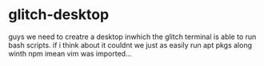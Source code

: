 # glitch-desktop
guys we need to creatre a desktop inwhich the glitch terminal is able to run bash scripts. if i think about it couldnt we just as easily run apt pkgs along winth npm imean vim was imported...
